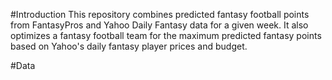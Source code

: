 #Introduction
This repository combines predicted fantasy football points from FantasyPros and Yahoo Daily Fantasy data for a given week. It also optimizes a fantasy football team for the maximum predicted fantasy points based on Yahoo's daily fantasy player prices and budget. 

#Data
